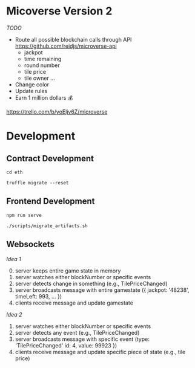 
# Micoverse Version 2

_TODO_

- Route all possible blockchain calls through API https://github.com/reidjs/microverse-api
  - jackpot
  - time remaining
  - round number
  - tile price
  - tile owner
  ...
- Change color
- Update rules
- Earn 1 million dollars :moneybag:

https://trello.com/b/yoEljv6Z/microverse

# Development 

## Contract Development
`cd eth`

`truffle migrate --reset`

## Frontend Development
`npm run serve`

`./scripts/migrate_artifacts.sh`

## Websockets
_Idea 1_

0. server keeps entire game state in memory
1. server watches either blockNumber or specific events 
2. server detects change in something (e.g., TilePriceChanged)
3. server broadcasts message with entire gamestate ({ jackpot: '48238', timeLeft: 993, ... })
4. clients receive message and update gamestate

_Idea 2_

1. server watches either blockNumber or specific events
2. server detects any event (e.g., TilePriceChanged)
3. server broadcasts message with specific event (type: 'TilePriceChanged' id: 4, value: 99923 })
4. clients receive message and update specific piece of state (e.g., tile price)
